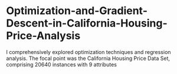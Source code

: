 # Optimization-and-Gradient-Descent-in-California-Housing-Price-Analysis
I comprehensively explored optimization techniques and regression analysis. The focal point was the California Housing Price Data Set, comprising 20640 instances with 9 attributes
